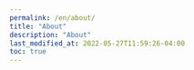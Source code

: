 ```yaml
---
permalink: /en/about/
title: "About"
description: "About"
last_modified_at: 2022-05-27T11:59:26-04:00
toc: true
---
```

